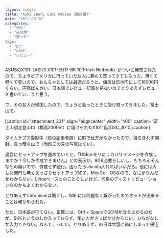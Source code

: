 ```yaml
---
layout: single
title: "ASUS EeePC X101 review (開封編)"
date: "2011-09-26"
categories: 
  - "何か"
  - "未分類"
  - "買った"
tags: 
  - "pc"
  - "x101"
  - "レビュー"
---
```


ASUSのX101（ASUS X101-EU17-BK 10.1-Inch Netbook）がついに発売されたので、ちょうどアメリカに行っていた友人に頼んで買ってきてもらった。薄くて軽くて安いので、おもちゃとしては最適だろうと。値段は日本円にして18000円くらい。円高ばんざい。日本語でレビュー記事を見ないのでとりあえずレビューを書いていこうと思う。

で、その友人が帰国したので、ちょうど会ったときに受け取ってきました。富士山で。

\[caption id="attachment\_221" align="aligncenter" width="400" caption="富士山須走登山口（標高2000m）に届けられたX101"\]![](https://blog.naotaco.com/assets/images/posts/2011/09/DSC_3010-400x300.jpg "DSC_3010")\[/caption\]

タイムラプス撮影中（前の記事参照）に暇で仕方がなかったので、待ちきれず開封。真っ暗な山で（当然この先の写真はない）。

適当にセットアップを進めていくと、「USBメモリにリカバリイメージを作成しますか？今しか作成できません」との表示が。8GB必要らしいし、もちろんそんなもの無いので、作成せず続行。困ったらUbuntu入れればいいだろ。他には大した関門も無くあっさりセットアップ終了。MeeGo　OSなので、なにがなんだかわからない。Linuxベースとのことらしいけど、何系のディストリビューションなのかもよくわからない。

とりあえずChromiumは動くし、WiFiには問題なく繋がったのでネットが出来ることは確かめられた。

ただ、日本語が打てない。正確には、Ctrl + SpaceでSCIMが立ち上がるのだが、SKKというのしか入っておらず、使い方がさっぱり分からない。ひらがなしか入力できない。なんてこったい。とりあえずこの日は大切に箱にしまって帰宅した。
